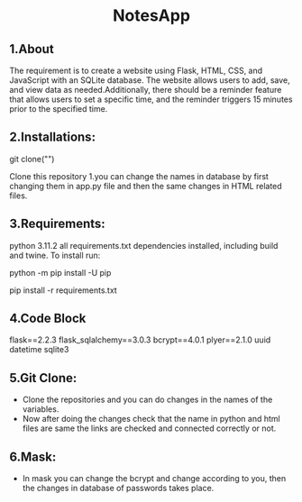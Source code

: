 <center><h1>NotesApp</h1></center>

<h2>1.About</h2>
The requirement is to create a website using Flask, HTML, CSS, and JavaScript with an SQLite database. The website allows users to add, save, and view data as needed.Additionally, there should be a reminder feature that allows users to set a specific time, and the reminder  triggers 15 minutes prior to the specified time.
<h2>2.Installations:</h2>

git clone("")

Clone this repository
1.you can change the names in database by first changing them in app.py file and then the same changes in  HTML related files.

<h2>3.Requirements:</h2>
python 3.11.2 all requirements.txt dependencies installed, including build and twine. To install run:

python -m pip install -U pip

pip install -r requirements.txt

<h2>4.Code Block</h2>
flask==2.2.3
flask_sqlalchemy==3.0.3
bcrypt==4.0.1
plyer==2.1.0
uuid
datetime
sqlite3

<h2>5.Git Clone:</h2>

- Clone the repositories and you can do changes in the names of the variables.
- Now after doing the changes check that the name in python and html files are same the links are checked and connected correctly or not. 

<h2>6.Mask:</h2>

- In mask you can change the bcrypt and change according to you, then the changes in database of passwords takes place.
